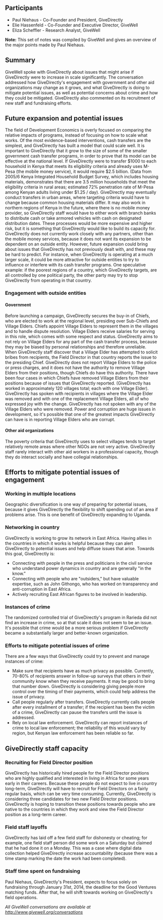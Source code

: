 ## Participants

* Paul Niehaus - Co-Founder and President, GiveDirectly
* Elie Hassenfeld - Co-Founder and Executive Director, GiveWell
* Eliza Scheffler - Research Analyst, GiveWell

**Note:** This set of notes was compiled by GiveWell and gives an overview of the major points made by Paul Niehaus.

## Summary

GiveWell spoke with GiveDirectly about issues that might arise if GiveDirectly were to increase in scale significantly. The conversation addressed how GiveDirectly's engagement with government and other aid organizations may change as it grows, and what GiveDirectly is doing to mitigate potential issues, as well as potential concerns about crime and how they could be mitigated. GiveDirectly also commented on its recruitment of new staff and fundraising efforts.

## Future expansion and potential issues

The field of Development Economics is overly focused on comparing the relative impacts of programs, instead of focusing on how to scale what works. Of the most evidence-based interventions, cash transfers are the simplest, and GiveDirectly has built a model that could scale well. It is important to GiveDirectly that it grow to the size of some of the smaller government cash transfer programs, in order to prove that its model can be effective at the national level. If GiveDirectly were to transfer $1000 to each household in Kenya that meets its eligibility criteria and already uses M-Pesa (the mobile money service), it would require $2.5 billion. (Data from 2005/6 Kenya Integrated Household Budget Survey, which includes housing materials, demonstrates that there are 3.5 million households that meet the eligibility criteria in rural areas; estimated 72% penetration rate of M-Pesa among Kenyan adults living under $1.25 / day). GiveDirectly may eventually conduct transfers in urban areas, where targeting criteria would have to change because common housing materials differ. It may also work in northern regions of Kenya in the future, where there is no mobile money provider, so GiveDirectly staff would have to either work with branch banks to distribute cash or take armored vehicles with cash on designated distribution dates. These processes would be more expensive and higher risk, but it is something that GiveDirectly would like to build its capacity for. GiveDirectly does not currently work closely with any partners, other than the mobile money services, because it does not want its expansion to be dependent on an outside entity. However, future expansion could bring about issues that GiveDirectly has not previously dealt with, and these may be hard to predict. For instance, when GiveDirectly is operating at a much larger scale, it could be more attractive for outside entities to try to influence or interfere with its cash transfer programs. One speculative example: if the poorest regions of a country, which GiveDirectly targets, are all controlled by one political party, the other party may try to stop GiveDirectly from operating in that country.

### Engagement with outside entities

#### Government

Before launching a campaign, GiveDirectly secures the buy-in of Chiefs, who are elected to work at the regional level, presiding over Sub-Chiefs and Village Elders. Chiefs appoint Village Elders to represent them in the villages and to handle dispute resolution. Village Elders receive salaries for serving in this role, which comes with some respect and status. GiveDirectly aims to not rely on Village Elders for any part of the cash transfer process, because they may be biased by personal relationships and therefore unreliable. When GiveDirectly staff discover that a Village Elder has attempted to solicit bribes from recipients, the Field Director in that country reports the issue to the presiding Chief. GiveDirectly does not report Village Elders to the police or press charges, and it does not have the authority to remove Village Elders from their positions, though Chiefs do have this authority. There have been four cases in which Chiefs have removed Village Elders from their positions because of issues that GiveDirectly reported. (GiveDirectly has worked in approximately 120 villages total; each with one Village Elder). GiveDirectly has spoken with recipients in villages where the Village Elder was removed and with one of the replacement Village Elders, all of who expressed joy with the change. GiveDirectly has not spoken with any of the Village Elders who were removed. Power and corruption are huge issues in development, so it's possible that one of the greatest impacts GiveDirectly can have is in reporting Village Elders who are corrupt.

#### Other aid organizations

The poverty criteria that GiveDirectly uses to select villages tends to target relatively remote areas where other NGOs are not very active. GiveDirectly staff rarely interact with other aid workers in a professional capacity, though they do interact socially and have collegial relationships.

## Efforts to mitigate potential issues of engagement

### Working in multiple locations

Geographic diversification is one way of preparing for potential issues, because it gives GiveDirectly the flexibility to shift spending out of an area if problems arise. This is one benefit of GiveDirectly expanding to Uganda.

### Networking in country

GiveDirectly is working to grow its network in East Africa. Having allies in the countries in which it works is helpful because they can alert GiveDirectly to potential issues and help diffuse issues that arise. Towards this goal, GiveDirectly is:
- Connecting with people in the press and politicians in the civil service who understand power dynamics in country and are generally "in the know."
- Connecting with people who are "outsiders," but have valuable expertise, such as John Githongo, who has worked on transparency and anti-corruption in East Africa.
- Actively recruiting East African figures to be involved in leadership.

### Instances of crime

The randomized controlled trial of GiveDirectly's program in Rarieda did not find an increase in crime, so at that scale it does not seem to be an issue. It's possible that crime would be a more serious problem if GiveDirectly became a substantially larger and better-known organization.

### Efforts to mitigate potential issues of crime

There are a few ways that GiveDirectly could try to prevent and manage instances of crime:
- Make sure that recipients have as much privacy as possible. Currently, 70-80% of recipients answer in follow-up surveys that others in their community know when they receive payments. It may be good to bring that number down. GiveDirectly is considering giving people more control over the timing of their payments, which could help address the issue of privacy.
- Call people regularly after transfers. GiveDirectly currently calls people after every installment of a transfer; if the recipient has been the victim of a crime, GiveDirectly can pause the transfers until the issue is addressed.
- Rely on local law enforcement. GiveDirectly can report instances of crime to local law enforcement; the reliability of this would vary by region, but Kenyan law enforcement has been reliable so far.

## GiveDirectly staff capacity

### Recruiting for Field Director position

GiveDirectly has historically hired people for the Field Director positions who are highly qualified and interested in living in Africa for some years early in their careers. Because these people do not expect to live in country long-term, GiveDirectly will have to recruit for Field Directors on a fairly regular basis, which can be very time consuming. Currently, GiveDirectly is considering three candidates for two new Field Director positions. GiveDirectly is hoping to transition these positions towards people who are native to the countries in which they work and view the Field Director position as a long-term career.

### Field staff layoffs

GiveDirectly has laid off a few field staff for dishonesty or cheating; for example, one field staff person did some work on a Saturday but claimed that he had done it on a Monday. This was a case where digital data collection helped GiveDirectly increase accountability (because there was a time stamp marking the date the work had been completed).

### Staff time spent on fundraising

Paul Niehaus, GiveDirectly's President, expects to focus solely on fundraising through January 31st, 2014, the deadline for the Good Ventures matching funds. After that, he will shift towards working on GiveDirectly's field operations.

_All GiveWell conversations are available at http://www.givewell.org/conversations_